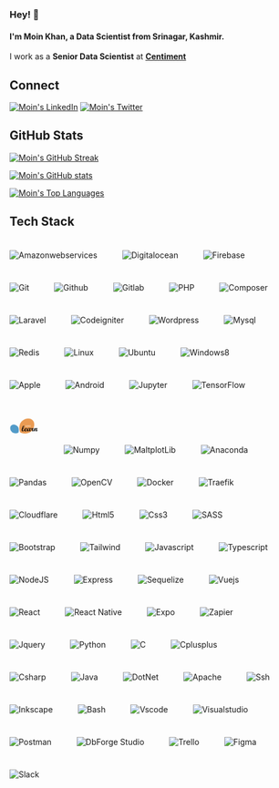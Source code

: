 ### Hey! 👋

#### I'm **Moin Khan**, a Data Scientist from Srinagar, Kashmir.

I work as a **Senior Data Scientist** at **[Centiment](https://www.centiment.co)**

Connect
-------

[![Moin's LinkedIn](https://img.shields.io/badge/linkedin-%230077B5.svg?&style=for-the-badge&logo=linkedin&logoColor=white)](https://www.linkedin.com/in/mo-inkhan/)
[![Moin's Twitter](https://img.shields.io/badge/twitter-%231DA1F2.svg?&style=for-the-badge&logo=twitter&logoColor=white)](https://www.twitter.com/mo_inkhan)

GitHub Stats
------------
[![Moin's GitHub Streak](http://github-readme-streak-stats.herokuapp.com?user=mo-inkhan&theme=radical)](https://moinkhan.dev)

[![Moin's GitHub stats](https://github-readme-stats-git-masterrstaa-rickstaa.vercel.app/api?username=mo-inkhan&show_icons=true&theme=radical&include_all_commits=true&count_private=true)](https://moinkhan.dev)

[![Moin's Top Languages](https://moinkhan.dev/assets/languages-used.svg)](https://moinkhan.dev)

Tech Stack
----------
<p style="width: 100%; margin: 0 -20px">
    <img src="https://icongr.am/devicon/amazonwebservices-original.svg?size=96&color=currentColor" alt="Amazonwebservices" title="Amazonwebservices" width="51px" style="margin: 20px;">
    <img src="https://cdn.jsdelivr.net/gh/devicons/devicon/icons/digitalocean/digitalocean-original.svg" alt="Digitalocean" title="Digitalocean" width="51px" style="margin: 20px;">
    <img src="https://cdn.jsdelivr.net/gh/devicons/devicon/icons/firebase/firebase-plain.svg" alt="Firebase" title="Firebase" width="51px" style="margin: 20px;">
    <img src="https://icongr.am/devicon/git-original.svg?size=96&color=currentColor" alt="Git" title="Git" width="51px" style="margin: 20px;">
    <img src="https://icongr.am/devicon/github-original.svg?size=96&color=currentColor" alt="Github" title="Github" width="51px" style="margin: 20px;">
    <img src="https://icongr.am/devicon/gitlab-original.svg?size=96&color=currentColor" alt="Gitlab" title="Gitlab" width="51px" style="margin: 20px;">
    <img src="https://cdn.jsdelivr.net/gh/devicons/devicon/icons/php/php-plain.svg" alt="PHP" title="PHP" width="51px" style="margin: 20px;">
    <img src="https://cdn.jsdelivr.net/gh/devicons/devicon/icons/composer/composer-original.svg" alt="Composer" title="Composer" width="51px" style="margin: 20px;">
    <img src="https://icongr.am/devicon/laravel-plain.svg?size=96&color=ff2d20" alt="Laravel" title="Laravel" width="51px" style="margin: 20px;">
    <img src="https://icongr.am/devicon/codeigniter-plain.svg?size=96&color=dd4814" alt="Codeigniter" title="Codeigniter" width="51px" style="margin: 20px;">
    <img src="https://cdn.jsdelivr.net/gh/devicons/devicon/icons/wordpress/wordpress-plain.svg" alt="Wordpress" title="Wordpress" width="51px" style="margin: 20px;">
    <img src="https://icongr.am/devicon/mysql-original-wordmark.svg?size=96&color=currentColor" alt="Mysql" title="Mysql" width="51px" style="margin: 20px;">
    <img src="https://icongr.am/devicon/redis-original.svg?size=96&color=currentColor" alt="Redis" title="Redis" width="51px" style="margin: 20px;">
    <img src="https://cdn.jsdelivr.net/gh/devicons/devicon/icons/linux/linux-original.svg" alt="Linux" title="Linux" width="51px" style="margin: 20px;">
    <img src="https://icongr.am/devicon/ubuntu-plain.svg?size=96&color=e95420" alt="Ubuntu" title="Ubuntu" width="51px" style="margin: 20px;">
    <img src="https://icongr.am/devicon/windows8-original.svg?size=96&color=currentColor" alt="Windows8" title="Windows8" width="51px" style="margin: 20px;">
    <img src="https://icongr.am/devicon/apple-original.svg?size=96&color=currentColor" alt="Apple" title="Apple" width="51px" style="margin: 20px;">
    <img src="https://icongr.am/devicon/android-original.svg?size=96&color=currentColor" alt="Android" title="Android" width="51px" style="margin: 20px;">
    <img src="https://upload.wikimedia.org/wikipedia/commons/thumb/3/38/Jupyter_logo.svg/1200px-Jupyter_logo.svg.png" alt="Jupyter" title="Jupyter" width="51px" style="margin: 20px;">
    <img src="https://upload.wikimedia.org/wikipedia/commons/2/2d/Tensorflow_logo.svg" alt="TensorFlow" title="TensorFlow" width="51px" style="margin: 20px;">
    <img src="https://raw.githubusercontent.com/github/explore/80688e429a7d4ef2fca1e82350fe8e3517d3494d/topics/scikit-learn/scikit-learn.png" alt="ScikitLearn" title="ScikitLearn" width="51px" style="margin: 20px;">
    <img src="https://numpy.org/images/logo.svg" alt="Numpy" title="Numpy" width="51px" style="margin: 20px;">
    <img src="https://upload.wikimedia.org/wikipedia/commons/thumb/0/01/Created_with_Matplotlib-logo.svg/1024px-Created_with_Matplotlib-logo.svg.png" alt="MaltplotLib" title="MaltplotLib" width="51px" style="margin: 20px;">
    <img src="https://www.clipartmax.com/png/middle/349-3490136_anaconda-icon-anaconda-python-icon.png" alt="Anaconda" title="Anaconda" width="51px" style="margin: 20px;">
    <img src="https://numfocus.org/wp-content/uploads/2016/07/pandas-logo-300.png" alt="Pandas" title="Pandas" width="51px" style="margin: 20px;">
    <img src="https://upload.wikimedia.org/wikipedia/commons/3/32/OpenCV_Logo_with_text_svg_version.svg" alt="OpenCV" title="OpenCV" width="51px" style="margin: 20px;">
    <img src="https://icongr.am/devicon/docker-original.svg?size=96&color=currentColor" alt="Docker" title="Docker" width="51px" style="margin: 20px;">
    <img src="https://afaan.dev/assets/traefik-icon.svg" alt="Traefik" title="Traefik" width="51px" style="margin: 20px;">
    <img src="https://afaan.dev/assets/cloudflare.svg" alt="Cloudflare" title="Cloudflare" width="51px" style="margin: 20px;">
    <img src="https://icongr.am/devicon/html5-original.svg?size=96&color=currentColor" alt="Html5" title="Html5" width="51px" style="margin: 20px;">
    <img src="https://icongr.am/devicon/css3-original.svg?size=96&color=currentColor" alt="Css3" title="Css3" width="51px" style="margin: 20px;">
    <img src="https://cdn.jsdelivr.net/gh/devicons/devicon/icons/sass/sass-original.svg" alt="SASS" title="SASS" width="51px" style="margin: 20px;">
    <img src="https://icongr.am/devicon/bootstrap-plain.svg?size=96&color=7952b3" alt="Bootstrap" title="Bootstrap" width="51px" style="margin: 20px;">
    <img src="https://cdn.jsdelivr.net/gh/devicons/devicon/icons/tailwindcss/tailwindcss-plain.svg" alt="Tailwind" title="Tailwind" width="51px" style="margin: 20px;">
    <img src="https://icongr.am/devicon/javascript-original.svg?size=96&color=currentColor" alt="Javascript" title="Javascript" width="51px" style="margin: 20px;">
    <img src="https://icongr.am/devicon/typescript-original.svg?size=96&color=currentColor" alt="Typescript" title="Typescript" width="51px" style="margin: 20px;">
    <img src="https://icongr.am/devicon/nodejs-original.svg?size=96&color=currentColor" alt="NodeJS" title="NodeJS" width="51px" style="margin: 20px;">
    <img src="https://icongr.am/devicon/express-original-wordmark.svg?size=96&color=currentColor" alt="Express" title="Express" width="51px" style="margin: 20px;">
    <img src="https://icongr.am/devicon/sequelize-original.svg?size=96&color=currentColor" alt="Sequelize" title="Sequelize" width="51px" style="margin: 20px;">
    <img src="https://icongr.am/devicon/vuejs-original.svg?size=96&color=currentColor" alt="Vuejs" title="Vuejs" width="51px" style="margin: 20px;">
    <img src="https://icongr.am/devicon/react-original.svg?size=96&color=currentColor" alt="React" title="React" width="51px" style="margin: 20px;">
    <img src="https://afaan.dev/assets/react-native.svg" alt="React Native" title="React Native" width="51px" style="margin: 20px;">
    <img src="https://afaan.dev/assets/expo.svg" alt="Expo" title="Expo" width="51px" style="margin: 20px;">
    <img src="https://afaan.dev/assets/zapier.svg" alt="Zapier" title="Zapier" width="51px" style="margin: 20px;">
    <img src="https://icongr.am/devicon/jquery-original.svg?size=96&color=currentColor" alt="Jquery" title="Jquery" width="51px" style="margin: 20px;">
    <img src="https://icongr.am/devicon/python-original.svg?size=96&color=currentColor" alt="Python" title="Python" width="51px" style="margin: 20px;">
    <img src="https://icongr.am/devicon/c-original.svg?size=96&color=currentColor" alt="C" title="C" width="51px" style="margin: 20px;">
    <img src="https://icongr.am/devicon/cplusplus-original.svg?size=96&color=currentColor" alt="Cplusplus" title="Cplusplus" width="51px" style="margin: 20px;">
    <img src="https://icongr.am/devicon/csharp-original.svg?size=96&color=currentColor" alt="Csharp" title="Csharp" width="51px" style="margin: 20px;">
    <img src="https://icongr.am/devicon/java-original.svg?size=96&color=currentColor" alt="Java" title="Java" width="51px" style="margin: 20px;">
    <img src="https://cdn.jsdelivr.net/gh/devicons/devicon/icons/dot-net/dot-net-plain-wordmark.svg" alt="DotNet" title="DotNet" width="51px" style="margin: 20px;">
    <img src="https://icongr.am/devicon/apache-original.svg?size=96&color=currentColor" alt="Apache" title="Apache" width="51px" style="margin: 20px;">
    <img src="https://icongr.am/devicon/ssh-original-wordmark.svg?size=96&color=currentColor" alt="Ssh" title="Ssh" width="51px" style="margin: 20px;">
    <img src="https://cdn.jsdelivr.net/gh/devicons/devicon/icons/inkscape/inkscape-original.svg" alt="Inkscape" title="Inkscape" width="51px" style="margin: 20px;">
    <img src="https://cdn.jsdelivr.net/gh/devicons/devicon/icons/bash/bash-original.svg" alt="Bash" title="Bash" width="51px" style="margin: 20px;">
    <img src="https://cdn.jsdelivr.net/gh/devicons/devicon/icons/vscode/vscode-original.svg" alt="Vscode" title="Vscode" width="51px" style="margin: 20px;">
    <img src="https://icongr.am/devicon/visualstudio-plain.svg?size=96&color=currentColor" alt="Visualstudio" title="Visualstudio" width="51px" style="margin: 20px;">
    <img src="https://afaan.dev/assets/postman.svg" alt="Postman" title="Postman" width="51px" style="margin: 20px;">
    <img src="https://www.devart.com/images/products/logos/dbforge-mysql-studio.svg" alt="DbForge Studio" title="DbForge Studio" width="51px" style="margin: 20px;">
    <img src="https://icongr.am/devicon/trello-plain.svg?size=96&color=026aa7" alt="Trello" title="Trello" width="51px" style="margin: 20px;">
    <img src="https://cdn.jsdelivr.net/gh/devicons/devicon/icons/figma/figma-original.svg" alt="Figma" title="Figma" width="51px" style="margin: 20px;">
    <img src="https://cdn.jsdelivr.net/gh/devicons/devicon/icons/slack/slack-original.svg" alt="Slack" title="Slack" width="51px" style="margin: 20px;">
</p>
